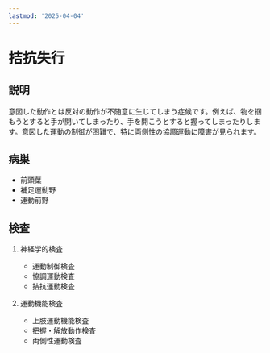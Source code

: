```yaml
---
lastmod: '2025-04-04'
---
```


# 拮抗失行

## 説明

意図した動作とは反対の動作が不随意に生じてしまう症候です。例えば、物を掴もうとすると手が開いてしまったり、手を開こうとすると握ってしまったりします。意図した運動の制御が困難で、特に両側性の協調運動に障害が見られます。

## 病巣

- 前頭葉
- 補足運動野
- 運動前野

## 検査

1. 神経学的検査

   - 運動制御検査
   - 協調運動検査
   - 拮抗運動検査

2. 運動機能検査
   - 上肢運動機能検査
   - 把握・解放動作検査
   - 両側性運動検査
